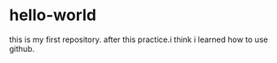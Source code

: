 # hello-world
this is my first repository.
after this practice.i think i learned how to use github.
